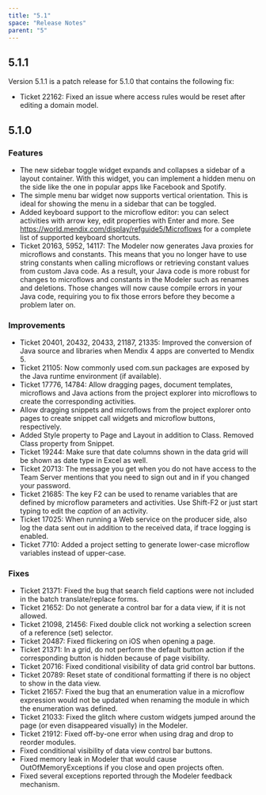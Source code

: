 ```yaml
---
title: "5.1"
space: "Release Notes"
parent: "5"
---
```


## 5.1.1

Version 5.1.1 is a patch release for 5.1.0 that contains the following fix:

* Ticket 22162: Fixed an issue where access rules would be reset after editing a domain model.

## 5.1.0

### Features

* The new sidebar toggle widget expands and collapses a sidebar of a layout container. With this widget, you can implement a hidden menu on the side like the one in popular apps like Facebook and Spotify.
* The simple menu bar widget now supports vertical orientation. This is ideal for showing the menu in a sidebar that can be toggled.
* Added keyboard support to the microflow editor: you can select activities with arrow key, edit properties with Enter and more. See https://world.mendix.com/display/refguide5/Microflows for a complete list of supported keyboard shortcuts.
* Ticket 20163, 5952, 14117: The Modeler now generates Java proxies for microflows and constants. This means that you no longer have to use string constants when calling microflows or retrieving constant values from custom Java code. As a result, your Java code is more robust for changes to microflows and constants in the Modeler such as renames and deletions. Those changes will now cause compile errors in your Java code, requiring you to fix those errors before they become a problem later on.

### Improvements

* Ticket 20401, 20432, 20433, 21187, 21335: Improved the conversion of Java source and libraries when Mendix 4 apps are converted to Mendix 5.
* Ticket 21105: Now commonly used com.sun packages are exposed by the Java runtime environment (if available).
* Ticket 17776, 14784: Allow dragging pages, document templates, microflows and Java actions from the project explorer into microflows to create the corresponding activities.
* Allow dragging snippets and microflows from the project explorer onto pages to create snippet call widgets and microflow buttons, respectively.
* Added Style property to Page and Layout in addition to Class. Removed Class property from Snippet.
* Ticket 19244: Make sure that date columns shown in the data grid will be shown as date type in Excel as well.
* Ticket 20713: The message you get when you do not have access to the Team Server mentions that you need to sign out and in if you changed your password.
* Ticket 21685: The key F2 can be used to rename variables that are defined by microflow parameters and activities. Use Shift-F2 or just start typing to edit the *caption* of an activity.
* Ticket 17025: When running a Web service on the producer side, also log the data sent out in addition to the received data, if trace logging is enabled.
* Ticket 7710: Added a project setting to generate lower-case microflow variables instead of upper-case.

### Fixes

* Ticket 21371: Fixed the bug that search field captions were not included in the batch translate/replace forms.
* Ticket 21652: Do not generate a control bar for a data view, if it is not allowed.
* Ticket 21098, 21456: Fixed double click not working a selection screen of a reference (set) selector.
* Ticket 20487: Fixed flickering on iOS when opening a page.
* Ticket 21371: In a grid, do not perform the default button action if the corresponding button is hidden because of page visibility.
* Ticket 20716: Fixed conditional visibility of data grid control bar buttons.
* Ticket 20789: Reset state of conditional formatting if there is no object to show in the data view.
* Ticket 21657: Fixed the bug that an enumeration value in a microflow expression would not be updated when renaming the module in which the enumeration was defined.
* Ticket 21033: Fixed the glitch where custom widgets jumped around the page (or even disappeared visually) in the Modeler.
* Ticket 21912: Fixed off-by-one error when using drag and drop to reorder modules.
* Fixed conditional visibility of data view control bar buttons.
* Fixed memory leak in Modeler that would cause OutOfMemoryExceptions if you close and open projects often.
* Fixed several exceptions reported through the Modeler feedback mechanism.
